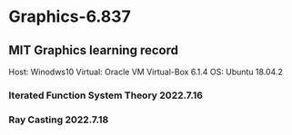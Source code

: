 # Graphics-6.837
## MIT Graphics learning record
Host:    Winodws10 
Virtual: Oracle VM Virtual-Box 6.1.4 
OS:      Ubuntu 18.04.2

### Iterated Function System Theory     2022.7.16
### Ray Casting     2022.7.18
